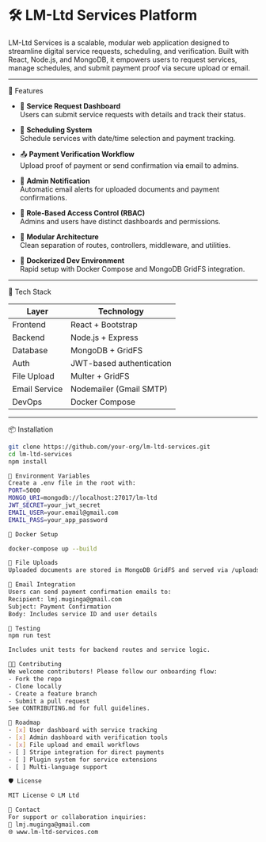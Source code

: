 # 🛠️ LM-Ltd Services Platform

LM-Ltd Services is a scalable, modular web application designed to streamline digital service requests, scheduling, and verification. Built with React, Node.js, and MongoDB, it empowers users to request services, manage schedules, and submit payment proof via secure upload or email.

---

🚀 Features

- 🧾 **Service Request Dashboard**  
  Users can submit service requests with details and track their status.

- 📅 **Scheduling System**  
  Schedule services with date/time selection and payment tracking.

- 📤 **Payment Verification Workflow**  
  Upload proof of payment or send confirmation via email to admins.

- 📧 **Admin Notification**  
  Automatic email alerts for uploaded documents and payment confirmations.

- 🔐 **Role-Based Access Control (RBAC)**  
  Admins and users have distinct dashboards and permissions.

- 🧱 **Modular Architecture**  
  Clean separation of routes, controllers, middleware, and utilities.

- 🐳 **Dockerized Dev Environment**  
  Rapid setup with Docker Compose and MongoDB GridFS integration.

---

🧰 Tech Stack

| Layer         | Technology                     |
|--------------|---------------------------------|
| Frontend      | React + Bootstrap              |
| Backend       | Node.js + Express              |
| Database      | MongoDB + GridFS               |
| Auth          | JWT-based authentication       |
| File Upload   | Multer + GridFS                |
| Email Service | Nodemailer (Gmail SMTP)        |
| DevOps        | Docker Compose                 |

---

📦 Installation

```bash
git clone https://github.com/your-org/lm-ltd-services.git
cd lm-ltd-services
npm install

🔐 Environment Variables
Create a .env file in the root with:
PORT=5000
MONGO_URI=mongodb://localhost:27017/lm-ltd
JWT_SECRET=your_jwt_secret
EMAIL_USER=your.email@gmail.com
EMAIL_PASS=your_app_password

🐳 Docker Setup

docker-compose up --build

📂 File Uploads
Uploaded documents are stored in MongoDB GridFS and served via /uploads/:filename.

📧 Email Integration
Users can send payment confirmation emails to:
Recipient: lmj.muginga@gmail.com
Subject: Payment Confirmation
Body: Includes service ID and user details

🧪 Testing
npm run test

Includes unit tests for backend routes and service logic.

🧑‍💻 Contributing
We welcome contributors! Please follow our onboarding flow:
- Fork the repo
- Clone locally
- Create a feature branch
- Submit a pull request
See CONTRIBUTING.md for full guidelines.

📌 Roadmap
- [x] User dashboard with service tracking
- [x] Admin dashboard with verification tools
- [x] File upload and email workflows
- [ ] Stripe integration for direct payments
- [ ] Plugin system for service extensions
- [ ] Multi-language support

🛡️ License

MIT License © LM Ltd

🤝 Contact
For support or collaboration inquiries:
📧 lmj.muginga@gmail.com
🌐 www.lm-ltd-services.com

